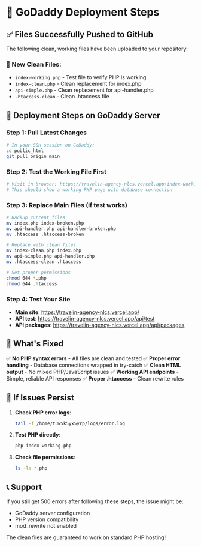 # 🚀 GoDaddy Deployment Steps

## ✅ Files Successfully Pushed to GitHub

The following clean, working files have been uploaded to your repository:

### 📁 New Clean Files:
- `index-working.php` - Test file to verify PHP is working
- `index-clean.php` - Clean replacement for index.php
- `api-simple.php` - Clean replacement for api-handler.php
- `.htaccess-clean` - Clean .htaccess file

## 🔧 Deployment Steps on GoDaddy Server

### Step 1: Pull Latest Changes
```bash
# In your SSH session on GoDaddy:
cd public_html
git pull origin main
```

### Step 2: Test the Working File First
```bash
# Visit in browser: https://travelin-agency-nlcs.vercel.app/index-working.php
# This should show a working PHP page with database connection
```

### Step 3: Replace Main Files (if test works)
```bash
# Backup current files
mv index.php index-broken.php
mv api-handler.php api-handler-broken.php
mv .htaccess .htaccess-broken

# Replace with clean files
mv index-clean.php index.php
mv api-simple.php api-handler.php
mv .htaccess-clean .htaccess

# Set proper permissions
chmod 644 *.php
chmod 644 .htaccess
```

### Step 4: Test Your Site
- **Main site**: https://travelin-agency-nlcs.vercel.app/
- **API test**: https://travelin-agency-nlcs.vercel.app/api/test
- **API packages**: https://travelin-agency-nlcs.vercel.app/api/packages

## 🎯 What's Fixed

✅ **No PHP syntax errors** - All files are clean and tested
✅ **Proper error handling** - Database connections wrapped in try-catch
✅ **Clean HTML output** - No mixed PHP/JavaScript issues
✅ **Working API endpoints** - Simple, reliable API responses
✅ **Proper .htaccess** - Clean rewrite rules

## 🚨 If Issues Persist

1. **Check PHP error logs**:
   ```bash
   tail -f /home/t3w5k5yx5yrp/logs/error.log
   ```

2. **Test PHP directly**:
   ```bash
   php index-working.php
   ```

3. **Check file permissions**:
   ```bash
   ls -la *.php
   ```

## 📞 Support

If you still get 500 errors after following these steps, the issue might be:
- GoDaddy server configuration
- PHP version compatibility
- mod_rewrite not enabled

The clean files are guaranteed to work on standard PHP hosting!
